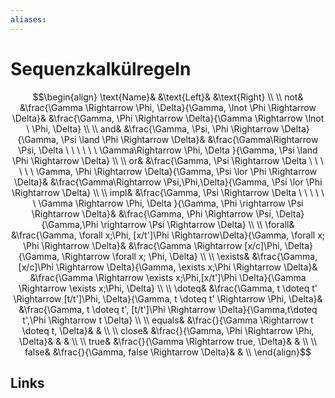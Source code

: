 ```yaml
---
aliases: 
---
```

# Sequenzkalkülregeln 

$$\begin{align}
\text{Name}& &\text{Left}& &\text{Right} \\
\\
not&         
&\frac{\Gamma \Rightarrow \Phi, \Delta}{\Gamma, \lnot \Phi \Rightarrow \Delta}&    
&\frac{\Gamma, \Phi \Rightarrow \Delta}{\Gamma \Rightarrow \lnot \ \Phi, \Delta}   \\   
\\
and&         
&\frac{\Gamma, \Psi, \Phi \Rightarrow \Delta}{\Gamma, \Psi \land \Phi \Rightarrow \Delta}&       
&\frac{\Gamma\Rightarrow \Psi,  \Delta \ \ \ \ \ \ \Gamma\Rightarrow \Phi,  \Delta }{\Gamma, \Psi \land \Phi \Rightarrow \Delta}     \\ 
\\
or&         
&\frac{\Gamma, \Psi \Rightarrow \Delta \ \ \ \ \ \  \Gamma, \Phi \Rightarrow \Delta}{\Gamma, \Psi \lor \Phi \Rightarrow \Delta}&       
&\frac{\Gamma\Rightarrow \Psi,\Phi,\Delta}{\Gamma, \Psi \lor \Phi \Rightarrow \Delta}     \\ 
\\
impl&       
&\frac{\Gamma, \Psi \Rightarrow \Delta \ \ \ \ \ \  \Gamma \Rightarrow \Phi, \Delta }{\Gamma, \Phi \rightarrow \Psi \Rightarrow \Delta}&     
&\frac{\Gamma, \Phi  \Rightarrow \Psi, \Delta}{\Gamma,\Phi \rightarrow \Psi \Rightarrow \Delta}   \\    
\\
 \forall&  
 &\frac{\Gamma, \forall x;\Phi, [x/t']\Phi  \Rightarrow\Delta}{\Gamma, \forall x; \Phi \Rightarrow \Delta}&      
 &\frac{\Gamma \Rightarrow [x/c]\Phi, \Delta}{\Gamma, \Rightarrow \forall x; \Phi, \Delta}     \\
\\
 \exists&  
 &\frac{\Gamma, [x/c]\Phi \Rightarrow \Delta}{\Gamma, \exists x;\Phi \Rightarrow \Delta}&       
 &\frac{\Gamma \Rightarrow \exists x;\Phi,[x/t']\Phi \Delta}{\Gamma \Rightarrow \exists x;\Phi, \Delta}    \\
\\
 \doteq&   
 &\frac{\Gamma, t \doteq t' \Rightarrow [t/t']\Phi, \Delta}{\Gamma, t \doteq t' \Rightarrow \Phi, \Delta}&       
 &\frac{\Gamma,  t \doteq t', [t/t']\Phi \Rightarrow \Delta}{\Gamma,t\doteq t',\Phi \Rightarrow t   \Delta}    \\
\\
 equals& &\frac{}{\Gamma \Rightarrow t \doteq t,  \Delta}& &        \\
\\
 close& &\frac{}{\Gamma, \Phi \Rightarrow \Phi, \Delta}& & &   \\
\\
 true& &\frac{}{\Gamma \Rightarrow true, \Delta}& &  \\
\\
 false& &\frac{}{\Gamma, false \Rightarrow  \Delta}& &        \\
\end{align}$$


## Links